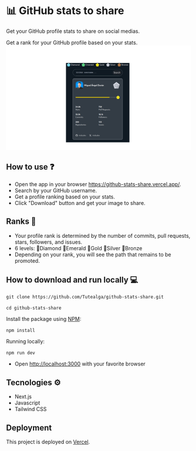 # 📊 GitHub stats to share
Get your GitHub profile stats to share on social medias. 

Get a rank for your GitHub profile based on your stats.
![github_stats_share](./app/gitstats.png)

## How to use ❓
- Open the app in your browser <a href="https://github-stats-share.vercel.app/" target="_blank">https://github-stats-share.vercel.app/</a>.
- Search by your GitHub username.
- Get a profile ranking based on your stats.
- Click "Download" button and get your image to share.

## Ranks 👑
- Your profile rank is determined by the number of commits, pull requests, stars, followers, and issues.
- 6 levels: 🩵Diamond 💚Emerald 💛Gold 🩶Silver 🤎Bronze
- Depending on your rank, you will see the path that remains to be promoted. 

## How to download and run locally 💻
```
git clone https://github.com/Tutealga/github-stats-share.git
```
```
cd github-stats-share
```
Install the package using [NPM](https://nodejs.org/en/):
```
npm install
```
Running locally:
```
npm run dev
```
- Open <a href="http://localhost:3000" target="_blank">http://localhost:3000</a> with your favorite browser

## Tecnologies ⚙️
- Next.js
- Javascript
- Tailwind CSS

## Deployment

This project is deployed on [Vercel](https://vercel.com/).

